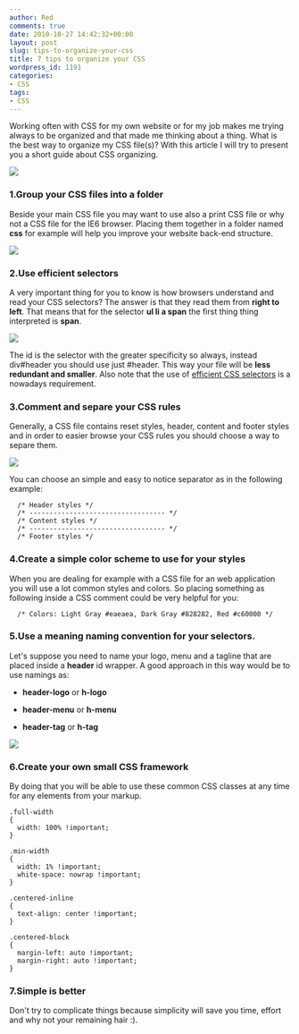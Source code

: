 ```yaml
---
author: Red
comments: true
date: 2010-10-27 14:42:32+00:00
layout: post
slug: tips-to-organize-your-css
title: 7 tips to organize your CSS
wordpress_id: 1191
categories:
- CSS
tags:
- CSS
---
```


Working often with CSS for my own website or for my job makes me trying always to be organized and that made me thinking about a thing. What is the best way to organize my CSS file(s)? With this article I will try to present you a short guide about CSS organizing.

[![](http://www.red-team-design.com/wp-content/uploads/2010/10/tips-to-organize-your-css.png)](/tips-to-organize-your-css)
<!-- more -->


### 1.Group your CSS files into a folder


Beside your main CSS file you may want to use also a print CSS file or why not a CSS file for the IE6 browser. Placing them together in a folder named **css** for example will help you improve your website back-end structure.

![](http://www.red-team-design.com/wp-content/uploads/2010/10/group-css-files.png)



### 2.Use efficient selectors


A very important thing for you to know is how browsers understand and read your CSS selectors? The answer is that they read them from **right to left**. That means that for the selector **ul li a span** the first thing thing interpreted is **span**.

![](http://www.red-team-design.com/wp-content/uploads/2010/10/efficient-selectors.png)

The id is the selector with the greater specificity so always, instead div#header you should use just #header. This way your file will be **less redundant and smaller**. Also note that the use of [efficient CSS selectors](http://code.google.com/speed/page-speed/docs/rendering.html) is a nowadays requirement.



### 3.Comment and separe your CSS rules


Generally, a CSS file contains reset styles, header, content  and footer styles and in order to easier browse your CSS rules you should choose a way to separe them. 

![](http://www.red-team-design.com/wp-content/uploads/2010/10/comment-css.png)

You can choose an simple and easy to notice separator as in the following example:


    
    
      /* Header styles */
      /* ---------------------------------- */
      /* Content styles */
      /* ---------------------------------- */
      /* Footer styles */
    





### 4.Create a simple color scheme to use for your styles


When you are dealing for example with a CSS file for an web application you will use a lot common styles and colors. So placing something as following inside a CSS comment could be very helpful for you:


    
    
      /* Colors: Light Gray #eaeaea, Dark Gray #828282, Red #c60000 */
    





### 5.Use a meaning naming convention for your selectors.


Let's suppose you need to name your logo, menu and a tagline  that are placed inside a **header** id wrapper. A good approach in this way would be to use namings as: 




  * **header-logo** or **h-logo**


  * **header-menu** or **h-menu**


  * **header-tag** or **h-tag**



![](http://www.red-team-design.com/wp-content/uploads/2010/10/css-naming-convention.png)



### 6.Create your own small CSS framework


By doing that you will be able to use these common CSS classes at any time for any elements from your markup.

    
    
    .full-width
    {
      width: 100% !important;
    }
    
    .min-width
    {
      width: 1% !important;
      white-space: nowrap !important;
    }
    
    .centered-inline
    {
      text-align: center !important;
    }
    
    .centered-block
    {
      margin-left: auto !important;
      margin-right: auto !important;
    }
    





### 7.Simple is better


Don't try to complicate things because simplicity will save you time, effort and why not your remaining hair :). 
